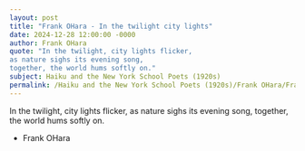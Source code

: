 ```yaml
---
layout: post
title: "Frank OHara - In the twilight city lights"
date: 2024-12-28 12:00:00 -0000
author: Frank OHara
quote: "In the twilight, city lights flicker,
as nature sighs its evening song,
together, the world hums softly on."
subject: Haiku and the New York School Poets (1920s)
permalink: /Haiku and the New York School Poets (1920s)/Frank OHara/Frank OHara - In the twilight city lights
---
```


In the twilight, city lights flicker,
as nature sighs its evening song,
together, the world hums softly on.

- Frank OHara
